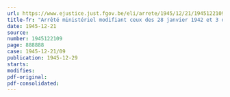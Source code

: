 ```yaml
---
url: https://www.ejustice.just.fgov.be/eli/arrete/1945/12/21/1945122109/justel
title-fr: "Arrêté ministériel modifiant ceux des 28 janvier 1942 et 3 octobre 1945 relatifs à l'octroi de rations supplémentaires aux travailleurs manuels"
date: 1945-12-21
source:
number: 1945122109
page: 888888
case: 1945-12-21/09
publication: 1945-12-29
starts:
modifies:
pdf-original:
pdf-consolidated:
---
```


